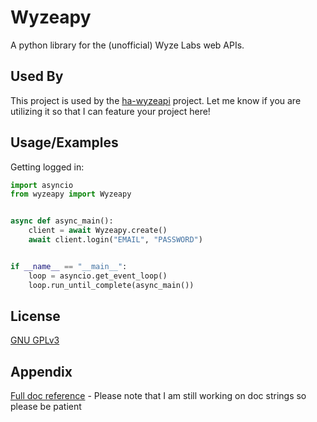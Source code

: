 
# Wyzeapy

A python library for the (unofficial) Wyze Labs web APIs.

## Used By

This project is used by the [ha-wyzeapi](https://github.com/JoshuaMulliken/ha-wyzeapi) project. Let me know if you are utilizing it so that I can feature your project here!

  
## Usage/Examples

Getting logged in:

```python
import asyncio
from wyzeapy import Wyzeapy


async def async_main():
    client = await Wyzeapy.create()
    await client.login("EMAIL", "PASSWORD")


if __name__ == "__main__":
    loop = asyncio.get_event_loop()
    loop.run_until_complete(async_main())
```


## License

[GNU GPLv3](https://choosealicense.com/licenses/gpl-3.0/)

  
## Appendix

[Full doc reference](https://joshuamulliken.github.io/wyzeapy/wyzeapy/) - Please note that I am still working on doc 
strings so please be patient

  